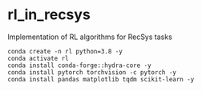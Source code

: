 # rl_in_recsys
Implementation of RL algorithms for RecSys tasks

```shell
conda create -n rl python=3.8 -y
conda activate rl 
conda install conda-forge::hydra-core -y
conda install pytorch torchvision -c pytorch -y
conda install pandas matplotlib tqdm scikit-learn -y
```
